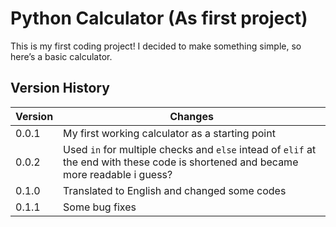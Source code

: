 # Python Calculator (As first project)

This is my first coding project! I decided to make something simple, so here’s a basic calculator.

## Version History

| Version | Changes |
|---------|---------|
| 0.0.1 | My first working calculator as a starting point |
| 0.0.2 | Used `in` for multiple checks and `else` intead of `elif` at the end with these code is shortened and became more readable i guess? |
| 0.1.0 | Translated to English and changed some codes |
| 0.1.1 | Some bug fixes |
